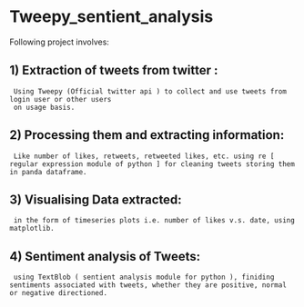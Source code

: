 # Tweepy_sentient_analysis
Following project involves:

## 1) Extraction of tweets from twitter :
     Using Tweepy (Official twitter api ) to collect and use tweets from login user or other users
     on usage basis.
     
## 2) Processing them and extracting information:
     Like number of likes, retweets, retweeted likes, etc. using re [ regular expression module of python ] for cleaning tweets storing them in panda dataframe.
     
## 3) Visualising Data extracted:
     in the form of timeseries plots i.e. number of likes v.s. date, using matplotlib.
     
## 4) Sentiment analysis of Tweets:
     using TextBlob ( sentient analysis module for python ), finiding sentiments associated with tweets, whether they are positive, normal or negative directioned.
